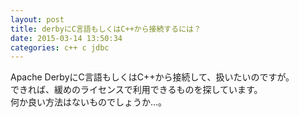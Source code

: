 ```yaml
---
layout: post
title: derbyにC言語もしくはC++から接続するには？
date: 2015-03-14 13:50:34
categories: c++ c jdbc
---
```

<p>Apache DerbyにC言語もしくはC++から接続して、扱いたいのですが。<br>
できれば、緩めのライセンスで利用できるものを探しています。<br>
何か良い方法はないものでしょうか…。</p>
